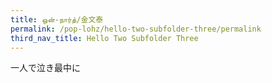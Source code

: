 ```yaml
---
title: ஒன்-நார்த்/金文泰
permalink: /pop-lohz/hello-two-subfolder-three/permalink
third_nav_title: Hello Two Subfolder Three
---
```


一人で泣き最中に